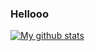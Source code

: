 ### Hellooo

[![My github stats](https://github-readme-stats.vercel.app/api?username=Cheolyong-Kim)](https://github.com/anuraghazra/github-readme-stats)
